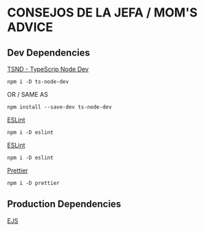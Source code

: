 # CONSEJOS DE LA JEFA / MOM'S ADVICE

## Dev Dependencies

[TSND - TypeScrip Node Dev](https://www.npmjs.com/package/ts-node-dev) 
```
npm i -D ts-node-dev
```
OR / SAME AS 
```
npm install --save-dev ts-node-dev
```

[ESLint](https://eslint.org)
```
npm i -D eslint
```

[ESLint](https://eslint.org)
```
npm i -D eslint
```

[Prettier](https://www.npmjs.com/package/prettier) 
```
npm i -D prettier
```

## Production Dependencies

[EJS](https://ejs.co/)